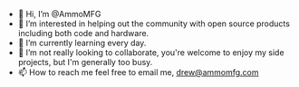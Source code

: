 - 👋 Hi, I’m @AmmoMFG
- 👀 I’m interested in helping out the community with open source products including both code and hardware.
- 🌱 I’m currently learning every day.
- 💞️ I’m not really looking to collaborate, you're welcome to enjoy my side projects, but I'm generally too busy.
- 📫 How to reach me feel free to email me, drew@ammomfg.com

<!---
AmmoMFG/AmmoMFG is a ✨ special ✨ repository because its `README.md` (this file) appears on your GitHub profile.
You can click the Preview link to take a look at your changes.
--->
